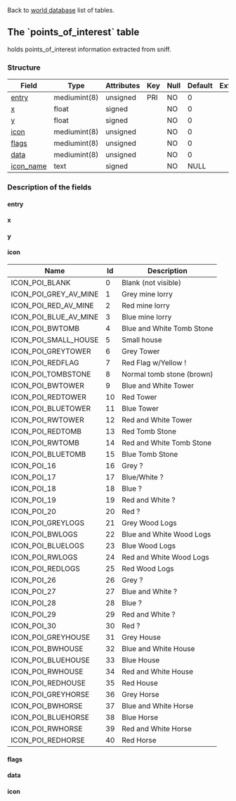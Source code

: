 Back to [world database](mangosdb_struct) list of tables.

The \`points\_of\_interest\` table
----------------------------------

holds points\_of\_interest information extracted from sniff.

### Structure

| **Field**                                  | **Type**     | **Attributes** | **Key** | **Null** | **Default** | **Extra** | **Comment** |
|--------------------------------------------|--------------|----------------|---------|----------|-------------|-----------|-------------|
| [entry](Points_of_interest#entry)          | mediumint(8) | unsigned       | PRI     | NO       | 0           |           |             |
| [x](Points_of_interest#x)                  | float        | signed         |         | NO       | 0           |           |             |
| [y](Points_of_interest#y)                  | float        | signed         |         | NO       | 0           |           |             |
| [icon](Points_of_interest#icon)            | mediumint(8) | unsigned       |         | NO       | 0           |           |             |
| [flags](Points_of_interest#flags)          | mediumint(8) | unsigned       |         | NO       | 0           |           |             |
| [data](Points_of_interest#data)            | mediumint(8) | unsigned       |         | NO       | 0           |           |             |
| [icon\_name](Points_of_interest#icon_name) | text         | signed         |         | NO       | NULL        |           |             |

### Description of the fields

#### entry

#### x

#### y

#### icon

| Name                      | Id  | Description               |
|---------------------------|-----|---------------------------|
| ICON\_POI\_BLANK          | 0   | Blank (not visible)       |
| ICON\_POI\_GREY\_AV\_MINE | 1   | Grey mine lorry           |
| ICON\_POI\_RED\_AV\_MINE  | 2   | Red mine lorry            |
| ICON\_POI\_BLUE\_AV\_MINE | 3   | Blue mine lorry           |
| ICON\_POI\_BWTOMB         | 4   | Blue and White Tomb Stone |
| ICON\_POI\_SMALL\_HOUSE   | 5   | Small house               |
| ICON\_POI\_GREYTOWER      | 6   | Grey Tower                |
| ICON\_POI\_REDFLAG        | 7   | Red Flag w/Yellow !       |
| ICON\_POI\_TOMBSTONE      | 8   | Normal tomb stone (brown) |
| ICON\_POI\_BWTOWER        | 9   | Blue and White Tower      |
| ICON\_POI\_REDTOWER       | 10  | Red Tower                 |
| ICON\_POI\_BLUETOWER      | 11  | Blue Tower                |
| ICON\_POI\_RWTOWER        | 12  | Red and White Tower       |
| ICON\_POI\_REDTOMB        | 13  | Red Tomb Stone            |
| ICON\_POI\_RWTOMB         | 14  | Red and White Tomb Stone  |
| ICON\_POI\_BLUETOMB       | 15  | Blue Tomb Stone           |
| ICON\_POI\_16             | 16  | Grey ?                    |
| ICON\_POI\_17             | 17  | Blue/White ?              |
| ICON\_POI\_18             | 18  | Blue ?                    |
| ICON\_POI\_19             | 19  | Red and White ?           |
| ICON\_POI\_20             | 20  | Red ?                     |
| ICON\_POI\_GREYLOGS       | 21  | Grey Wood Logs            |
| ICON\_POI\_BWLOGS         | 22  | Blue and White Wood Logs  |
| ICON\_POI\_BLUELOGS       | 23  | Blue Wood Logs            |
| ICON\_POI\_RWLOGS         | 24  | Red and White Wood Logs   |
| ICON\_POI\_REDLOGS        | 25  | Red Wood Logs             |
| ICON\_POI\_26             | 26  | Grey ?                    |
| ICON\_POI\_27             | 27  | Blue and White ?          |
| ICON\_POI\_28             | 28  | Blue ?                    |
| ICON\_POI\_29             | 29  | Red and White ?           |
| ICON\_POI\_30             | 30  | Red ?                     |
| ICON\_POI\_GREYHOUSE      | 31  | Grey House                |
| ICON\_POI\_BWHOUSE        | 32  | Blue and White House      |
| ICON\_POI\_BLUEHOUSE      | 33  | Blue House                |
| ICON\_POI\_RWHOUSE        | 34  | Red and White House       |
| ICON\_POI\_REDHOUSE       | 35  | Red House                 |
| ICON\_POI\_GREYHORSE      | 36  | Grey Horse                |
| ICON\_POI\_BWHORSE        | 37  | Blue and White Horse      |
| ICON\_POI\_BLUEHORSE      | 38  | Blue Horse                |
| ICON\_POI\_RWHORSE        | 39  | Red and White Horse       |
| ICON\_POI\_REDHORSE       | 40  | Red Horse                 |

#### flags

#### data

#### icon
